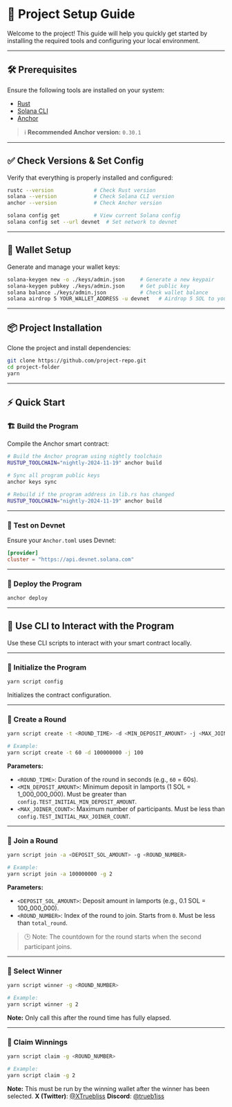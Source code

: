 # 🎯 Project Setup Guide

Welcome to the project! This guide will help you quickly get started by installing the required tools and configuring your local environment.

---

## 🛠️ Prerequisites

Ensure the following tools are installed on your system:

- [Rust](https://www.rust-lang.org/tools/install)
- [Solana CLI](https://docs.solana.com/cli/install-solana-cli-tools)
- [Anchor](https://anchor-lang.com/docs/installation)

> ℹ️ **Recommended Anchor version:** `0.30.1`

---

## ✅ Check Versions & Set Config

Verify that everything is properly installed and configured:

```bash
rustc --version             # Check Rust version
solana --version            # Check Solana CLI version
anchor --version            # Check Anchor version

solana config get           # View current Solana config
solana config set --url devnet  # Set network to devnet
```

---

## 🔐 Wallet Setup

Generate and manage your wallet keys:

```bash
solana-keygen new -o ./keys/admin.json     # Generate a new keypair
solana-keygen pubkey ./keys/admin.json     # Get public key
solana balance ./keys/admin.json           # Check wallet balance
solana airdrop 5 YOUR_WALLET_ADDRESS -u devnet   # Airdrop 5 SOL to your wallet
```

---

## 📦 Project Installation

Clone the project and install dependencies:

```bash
git clone https://github.com/project-repo.git
cd project-folder
yarn
```

---

## ⚡ Quick Start

### 🏗️ Build the Program

Compile the Anchor smart contract:

```bash
# Build the Anchor program using nightly toolchain
RUSTUP_TOOLCHAIN="nightly-2024-11-19" anchor build

# Sync all program public keys
anchor keys sync

# Rebuild if the program address in lib.rs has changed
RUSTUP_TOOLCHAIN="nightly-2024-11-19" anchor build
```

---

### 🧪 Test on Devnet

Ensure your `Anchor.toml` uses Devnet:

```toml
[provider]
cluster = "https://api.devnet.solana.com"
```

---

### 🚀 Deploy the Program

```bash
anchor deploy
```

---

## 🧪 Use CLI to Interact with the Program

Use these CLI scripts to interact with your smart contract locally.

---

### 🔹 Initialize the Program

```bash
yarn script config
```

Initializes the contract configuration.

---

### 🔹 Create a Round

```bash
yarn script create -t <ROUND_TIME> -d <MIN_DEPOSIT_AMOUNT> -j <MAX_JOINER_COUNT>

# Example:
yarn script create -t 60 -d 100000000 -j 100
```

**Parameters:**

- `<ROUND_TIME>`: Duration of the round in seconds (e.g., `60` = 60s).
- `<MIN_DEPOSIT_AMOUNT>`: Minimum deposit in lamports (1 SOL = 1_000_000_000). Must be greater than `config.TEST_INITIAL_MIN_DEPOSIT_AMOUNT`.
- `<MAX_JOINER_COUNT>`: Maximum number of participants. Must be less than `config.TEST_INITIAL_MAX_JOINER_COUNT`.

---

### 🔹 Join a Round

```bash
yarn script join -a <DEPOSIT_SOL_AMOUNT> -g <ROUND_NUMBER>

# Example:
yarn script join -a 100000000 -g 2
```

**Parameters:**

- `<DEPOSIT_SOL_AMOUNT>`: Deposit amount in lamports (e.g., 0.1 SOL = 100_000_000).
- `<ROUND_NUMBER>`: Index of the round to join. Starts from `0`. Must be less than `total_round`.

> 🕒 Note: The countdown for the round starts when the second participant joins.

---

### 🔹 Select Winner

```bash
yarn script winner -g <ROUND_NUMBER>

# Example:
yarn script winner -g 2
```

**Note:** Only call this after the round time has fully elapsed.

---

### 🔹 Claim Winnings

```bash
yarn script claim -g <ROUND_NUMBER>

# Example:
yarn script claim -g 2
```

**Note:** This must be run by the winning wallet after the winner has been selected.
**X (Twitter)**: [@XTruebliss](https://x.com/XTruebliss)
**Discord**: [@trueb1iss](https://discord.com/users/1274339638668038187)
